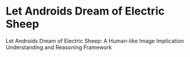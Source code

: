 # Let Androids Dream of Electric Sheep

Let Androids Dream of Electric Sheep: A Human-like Image Implication Understanding and Reasoning Framework

